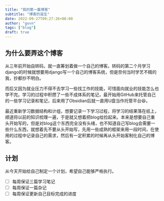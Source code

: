 ```yaml
---
title: "我的第一篇博客"
subtitle: "博客的诞生"
date: 2022-09-27T09:27:26+08:00
author: "govn"
tags: ["blog"]
draft: true
---
```


## 为什么要弄这个博客

从三年前开始自转码，就一直筹划着做一个自己的博客。转码的第二个月学习django的时候就想要用django写一个自己的博客系统，但是奈何当时学艺不精的我，抄都抄不明白。

而后又因为就业压力不得不去学习一些找工作的技能，可惜面向就业的技能怎么也学不完。学习的过程中积攒了一些不成体系的笔记，最开始用GitHub来托管自己的一些学习记录和笔记，后来用了Obsidian后就一直用U盘当作托管平台:laughing:。

最近重新学习数据结构和计组，想要记录一下学习过程，将学习的结果落在纸上，顺道将以前的知识梳理一遍，于是就又想着把blog给捡起来。本来是想要自己重头开始写的，但是对blog这个东西完全没有头绪，也不知道自己写blog会需要一些什么东西，就想着先不要从头开始写，先用一些成熟的框架来用一段时间，在使用的过程中记录自己的需求，然后有一定积累的时候再从头开始客制化自己的博客。

## 计划

从今天开始给自己制定一个计划，希望自己能够严格执行。

- [ ] <font colcor=#E98B2A>每周保证三篇学习笔记</font>
- [ ] <font colcor=#E98B2A>每周保证一篇杂记</font>
- [ ] <font colcor=#E98B2A>每周保证更新自己目标完成的进度</font>
